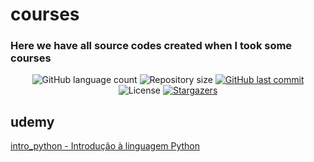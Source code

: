 # courses
### Here we have all source codes created when I took some courses

<p align="center">
  <img alt="GitHub language count" src="https://img.shields.io/github/languages/count/DevCouty/courses?color=%2304D361">

  <img alt="Repository size" src="https://img.shields.io/github/repo-size/DevCouty/courses">
  
  <a href="https://github.com/tgmarinho/README-ecoleta/commits/master">
    <img alt="GitHub last commit" src="https://img.shields.io/github/last-commit/DevCouty/courses">
  </a>
    
   <img alt="License" src="https://img.shields.io/badge/license-MIT-brightgreen">
   <a href="https://github.com/DevCouty/courses/stargazers">
    <img alt="Stargazers" src="https://img.shields.io/github/stars/DevCouty/courses?style=social">
  </a>
</p>

## udemy
<a href="https://www.udemy.com/course/intro_python">intro_python - Introdução à linguagem Python</a>